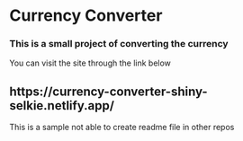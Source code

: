 <h1>Currency Converter </h1>
<h3> This is a small project of converting the currency</h3>
<div>You can visit the site through the link below </div>
<h2>https://currency-converter-shiny-selkie.netlify.app/</h2>

This is a sample 
not able to create readme file in other repos